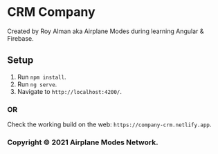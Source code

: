 # CRM Company

Created by Roy Alman aka Airplane Modes during learning Angular & Firebase.

## Setup

1. Run `npm install`.
2. Run `ng serve`.
3. Navigate to `http://localhost:4200/`.

### OR

Check the working build on the web: `https://company-crm.netlify.app`.



### Copyright © 2021 Airplane Modes Network.